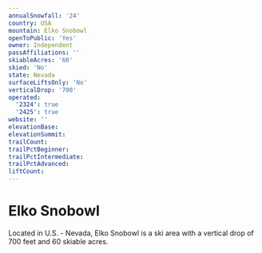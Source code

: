```yaml
---
annualSnowfall: '24'
country: USA
mountain: Elko Snobowl
openToPublic: 'Yes'
owner: Independent
passAffiliations: ''
skiableAcres: '60'
skied: 'No'
state: Nevada
surfaceLiftsOnly: 'No'
verticalDrop: '700'
operated:
  '2324': true
  '2425': true
website: ''
elevationBase:
elevationSummit:
trailCount:
trailPctBeginner:
trailPctIntermediate:
trailPctAdvanced:
liftCount:
---
```



# Elko Snobowl

Located in U.S. - Nevada, Elko Snobowl is a ski area with a vertical drop of 700 feet and 60 skiable acres.
